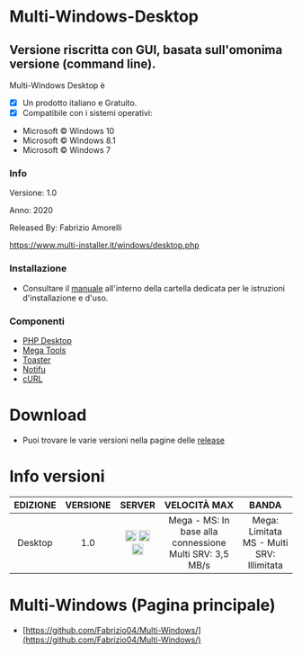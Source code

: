 # Multi-Windows-Desktop
## Versione riscritta con GUI,  basata sull'omonima versione (command line).

Multi-Windows Desktop è 

- [x] Un prodotto italiano e Gratuito.
- [x] Compatibile con i sistemi operativi:
- Microsoft © Windows 10
- Microsoft © Windows 8.1
- Microsoft © Windows 7

### Info

Versione: 1.0

Anno: 2020

Released By: Fabrizio Amorelli

https://www.multi-installer.it/windows/desktop.php

### Installazione
- Consultare il [manuale](manuali/Multi-Windows-Desktop.pdf) all'interno della cartella dedicata per le istruzioni d'installazione e d'uso.

### Componenti
- [PHP Desktop](https://github.com/cztomczak/phpdesktop/)
- [Mega Tools](https://megous.com/git/megatools/)
- [Toaster](https://github.com/nels-o/toaster)
- [Notifu](https://www.paralint.com/projects/notifu/)
- [cURL](https://curl.haxx.se)

# Download
- Puoi trovare le varie versioni nella pagine delle <a href="https://github.com/Fabrizio04/Multi-Windows-Desktop/releases">release</a>

# Info versioni

| EDIZIONE | VERSIONE | SERVER | VELOCITÀ MAX	| BANDA |
|:-------:|:-------:|:-------:|:-------:|:-------:|
| Desktop | 1.0 | <img src="https://www.multi-installer.it/windows/img-win/Mega.png" title="Mega Cloud" width="20" height="20"> <img title="Official Microsoft" src="https://www.multi-installer.it/windows/img-win/Windows.png" width="20" height="20"> <img title="Multi Server" src="https://www.multi-installer.it/windows/img-win/Multi.png" width="20" height="20"> | Mega - MS: In base alla connessione<br>Multi SRV: 3,5 MB/s	| Mega: Limitata<br>MS - Multi SRV: Illimitata |

# Multi-Windows (Pagina principale)
- [https://github.com/Fabrizio04/Multi-Windows/](https://github.com/Fabrizio04/Multi-Windows/)

